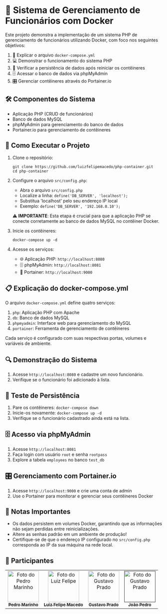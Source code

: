 # 🐳 Sistema de Gerenciamento de Funcionários com Docker

Este projeto demonstra a implementação de um sistema PHP de gerenciamento de funcionários utilizando Docker, com foco nos seguintes objetivos:

1. 📄 Explicar o arquivo `docker-compose.yml`
2. 💻 Demonstrar o funcionamento do sistema PHP
3. 🔄 Verificar a persistência de dados após reiniciar os contêineres
4. 🗄️ Acessar o banco de dados via phpMyAdmin
5. 🎛️ Gerenciar contêineres através do Portainer.io

## 🛠️ Componentes do Sistema

- Aplicação PHP (CRUD de funcionários)
- Banco de dados MySQL
- phpMyAdmin para gerenciamento do banco de dados
- Portainer.io para gerenciamento de contêineres

## 🚀 Como Executar o Projeto

1. Clone o repositório:
   ```
   git clone https://github.com/luizfelipemacedo/php-container.git
   cd php-container
   ```

2. Configure o arquivo `src/config.php`:
   - Abra o arquivo `src/config.php`
   - Localize a linha: `define('DB_SERVER', 'localhost');`
   - Substitua 'localhost' pelo seu endereço IP local
   - Exemplo: `define('DB_SERVER', '192.168.0.10');`

   ⚠️ **IMPORTANTE**: Esta etapa é crucial para que a aplicação PHP se conecte corretamente ao banco de dados MySQL no contêiner Docker.

3. Inicie os contêineres:
   ```
   docker-compose up -d
   ```

4. Acesse os serviços:
   - 🌐 Aplicação PHP: `http://localhost:8080`
   - 🗄️ phpMyAdmin: `http://localhost:8081`
   - 🐳 Portainer: `http://localhost:9000`

## 📋 Explicação do docker-compose.yml

O arquivo `docker-compose.yml` define quatro serviços:

1. `php`: Aplicação PHP com Apache
2. `db`: Banco de dados MySQL
3. `phpmyadmin`: Interface web para gerenciamento do MySQL
4. `portainer`: Ferramenta de gerenciamento de contêineres

Cada serviço é configurado com suas respectivas portas, volumes e variáveis de ambiente.

## 🔍 Demonstração do Sistema

1. Acesse `http://localhost:8080` e cadastre um novo funcionário.
2. Verifique se o funcionário foi adicionado à lista.

## 🔄 Teste de Persistência

1. Pare os contêineres: `docker-compose down`
2. Inicie-os novamente: `docker-compose up -d`
3. Verifique se o funcionário cadastrado ainda está na lista.

## 🗄️ Acesso via phpMyAdmin

1. Acesse `http://localhost:8081`
2. Faça login com usuário `root` e senha `rootpass`
3. Explore a tabela `employees` no banco `test_db`

## 🎛️ Gerenciamento com Portainer.io

1. Acesse `http://localhost:9000` e crie uma conta de admin
2. Use o Portainer para monitorar e gerenciar seus contêineres Docker

## 📝 Notas Importantes

- Os dados persistem em volumes Docker, garantindo que as informações não sejam perdidas entre reinicializações.
- Altere as senhas padrão em um ambiente de produção!
- Certifique-se de que o endereço IP configurado no `src/config.php` corresponda ao IP da sua máquina na rede local.

## 👥 Participantes

<table align="center">
  <tr>
    <td align="center">
      <a href="https://github.com/pedrohmarinho">
        <img src="https://github.com/pedrohmarinho.png" width="100px;" alt="Foto do Pedro Marinho"/><br>
        <sub>
          <b>Pedro Marinho</b>
        </sub>
      </a>
    </td>
    <td align="center">
      <a href="https://github.com/luizfelipemacedo">
        <img src="https://github.com/luizfelipemacedo.png" width="100px;" alt="Foto do Luiz Felipe"/><br>
        <sub>
          <b>Luiz Felipe Macedo</b>
        </sub>
      </a>
    </td>
    <td align="center">
      <a href="https://github.com/gustavopradobr">
        <img src="https://github.com/gustavopradobr.png" width="100px;" alt="Foto do Gustavo Prado"/><br>
        <sub>
          <b>Gustavo Prado</b>
        </sub>
      </a>
    </td>
    <td align="center">
      <a href="">
        <img src="https://avatars.githubusercontent.com/u/80767120?v=4" width="100px;" alt="Foto do Gustavo Prado"/><br>
        <sub>
          <b>João Pedro</b>
        </sub>
      </a>
    </td>
  </tr>
</table>
